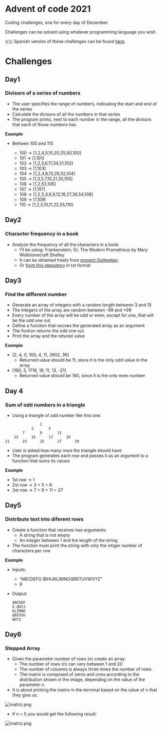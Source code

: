 # Advent of code 2021

Coding challenges, one for every day of December.

Challenges can be solved using whatever programming language you wish.

🇪🇸 Spanish version of these challenges can be found [here](https://github.com/financieras/AdventOfCode2021/blob/master/retos.ipynb).

# Challenges

## Day1

### Divisors of a series of numbers

-   The user specifies the range of numbers, indicating the start and end of the series
-   Calculate the divisors of all the numbers in that series
-   The program prints, next to each number in the range, all the divisors that each of those numbers has

**Example**

-   Bettwen 100 and 110

    -   100 -> [1,2,4,5,10,20,25,50,100]
    -   101 -> [1,101]
    -   102 -> [1,2,3,6,17,34,51,102]
    -   103 -> [1,103]
    -   104 -> [1,2,4,8,13,26,52,104]
    -   105 -> [1,3,5,7,15,21,35,105]
    -   106 -> [1,2,53,106]
    -   107 -> [1,107]
    -   108 -> [1,2,3,4,6,9,12,18,27,36,54,108]
    -   109 -> [1,109]
    -   110 -> [1,2,5,10,11,22,55,110]

## Day2

### Character frequency in a book

-   Analyze the frequency of all the characters in a book
    -   I'll be using: Frankenstein; Or, The Modern Prometheus by Mary Wollstonecraft Shelley
    -   It can be obtained freely from [proyect Guttember](https://www.gutenberg.org/ebooks/84).
    -   Or [from this repository](https://raw.githubusercontent.com/magnitopic/AdventOfCode2021/master/Frankenstein.txt) in txt format

## Day3

### Find the different number

-   Generate an array of integers with a random length between 3 and 15
-   The integers of the array are random between -99 and +99
-   Every number of the array will be odd or even, except for one, that will be the odd one out
-   Define a function that recives the generated array as an argument
-   The funtion returns the odd one out
-   Print the array and the retured value

**Example**

-   [2, 4, 0, 100, 4, 11, 2602, 36]
    -   Returned value should be 11, since it is the only odd value in the array
-   [160, 3, 1719, 19, 11, 13, -21]
    -   Returned value should be 160, since it is the only even number

## Day 4

### Sum of odd numbers in a triangle

-   Using a triangle of odd number like this one:

```
				1
			3		5
		7		9		11
	13		15		17		19
21		23		25		27		29
```

-   User is asked how many rows the triangle should have
-   The program generates each row and passes it as an argument to a function that sums its values

**Example**

-   1st row -> 1
-   2st row -> 3 + 5 = 8
-   3st row -> 7 + 9 + 11 = 27

## Day5

### Distribute text into diferent rows

-   Create a function that receives two arguments:
    -   A string that is not empty
    -   An integer between 1 and the length of the string
-   The function must print the string with only the intiger number of characters per row

**Example**

-   Inputs:
    -   "ABCDEFG @HIJKLIMNOQRSTUVWXYZ"
    -   6
-   Output:

    `ABCDEF`  
    `G @HIJ`  
    `KLIMNO`  
    `QRSTUV`  
    `WXYZ`

## Day6

### Stepped Array

-   Given the parameter number of rows (n) create an array:
    -   The number of rows (n) can vary between 1 and 20
    -   The number of columns is always three times the number of rows.
    -   The matrix is composed of zeros and ones according to the distribution shown in the image, depending on the value of the parameter n.
-   It is about printing the matrix in the terminal based on the value of n that they give us.

![matriz.png](https://drive.google.com/uc?id=1yff9bW_yu-U1aTdbR2mTmWkD31ZPrqnc)

-   If n = 5 you would get the following result:

![matriz.png](https://drive.google.com/uc?id=1Pz5wbwCls6DAwOh2SI0Nes-011nSLTjC)
